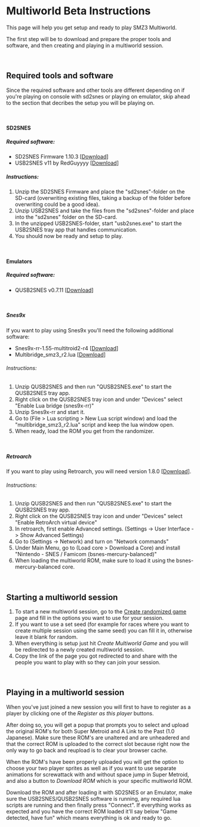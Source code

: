 # Multiworld Beta Instructions

This page will help you get setup and ready to play SMZ3 Multiworld.

The first step will be to download and prepare the proper tools and software, and then creating and playing in a multiworld session.

&nbsp;
## Required tools and software

Since the required software and other tools are different depending on if you're playing on console with sd2snes or playing on emulator, skip ahead to the section that decribes the setup you will be playing on.

&nbsp;
#### SD2SNES
##### Required software:

* SD2SNES Firmware 1.10.3 [[Download](https://sd2snes.de/files/sd2snes_firmware_v1.10.3.zip)]
* USB2SNES v11 by RedGuyyyy [[Download](https://github.com/RedGuyyyy/sd2snes/releases/download/usb2snes_v11/usb2snes_v11.zip)]

##### Instructions:

1. Unzip the SD2SNES Firmware and place the "sd2snes"-folder on the SD-card (overwriting existing files, taking a backup of the folder before overwriting could be a good idea).
2. Unzip USB2SNES and take the files from the "sd2snes"-folder and place into the "sd2snes" folder on the SD-card.
3. In the unzipped USB2SNES-folder, start "usb2snes.exe" to start the USB2SNES tray app that handles communication.
4. You should now be ready and setup to play.

&nbsp;
#### Emulators
##### Required software:
* QUSB2SNES v0.7.11 [[Download](https://github.com/Skarsnik/QUsb2snes/releases/download/v0.7.11/QUsb2Snes-v0.7.11.7z)]

&nbsp;
##### Snes9x
If you want to play using Snes9x you'll need the following additional software:
* Snes9x-rr-1.55-multitroid2-r4 [[Download](https://drive.google.com/open?id=1xFw994dDl_yhwj0f0d1_nC9ZmX6wUFiE)]
* Multibridge_smz3_r2.lua [[Download](/lua/multibridge_smz3_r2.lua)]

###### Instructions:

1. Unzip QUSB2SNES and then run "QUSB2SNES.exe" to start the QUSB2SNES tray app.
2. Right click on the QUSB2SNES tray icon and under "Devices" select "Enable Lua bridge (snes9x-rr)"
3. Unzip Snes9x-rr and start it.
4. Go to (File > Lua scripting > New Lua script window) and load the "multibridge_smz3_r2.lua" script and keep the lua window open.
5. When ready, load the ROM you get from the randomizer.

&nbsp;
##### Retroarch
If you want to play using Retroarch, you will need version 1.8.0 [[Download](https://www.retroarch.com/?page=platforms)].

###### Instructions:

1. Unzip QUSB2SNES and then run "QUSB2SNES.exe" to start the QUSB2SNES tray app.
2. Right click on the QUSB2SNES tray icon and under "Devices" select "Enable RetroArch virtual device"
3. In retroarch, first enable Advanced settings. (Settings -> User Interface -> Show Advanced Settings)
4. Go to (Settings -> Network) and turn on "Network commands"
5. Under Main Menu, go to (Load core > Download a Core) and install "Nintendo - SNES / Famicom (bsnes-mercury-balanced)"
6. When loading the multiworld ROM, make sure to load it using the bsnes-mercury-balanced core.

&nbsp;
## Starting a multiworld session

1. To start a new multiworld session, go to the [Create randomized game](/randomizer) page and fill in the options you want to use for your session.
2. If you want to use a set seed (for example for races where you want to create multiple session using the same seed) you can fill it in, otherwise leave it blank for random.
3. When everything is setup just hit *Create Multiworld Game* and you will be redirected to a newly created multiworld session.
4. Copy the link of the page you got redirected to and share with the people you want to play with so they can join your session.

&nbsp;
## Playing in a multiworld session
When you've just joined a new session you will first to have to register as a player by clicking one of the *Register as this player* buttons.

After doing so, you will get a popup that prompts you to select and upload the original ROM's for both Super Metroid and A Link to the Past (1.0 Japanese). Make sure these ROM's are unaltered and are unheadered and that the correct ROM is uploaded to the correct slot because right now the only way to go back and reupload is to clear your browser cache.

When the ROM's have been properly uploaded you will get the option to choose your two player sprites as well as if you want to use separate animations for screwattack with and without space jump in Super Metroid, and also a button to *Download ROM* which is your specific multiworld ROM.

Download the ROM and after loading it with SD2SNES or an Emulator, make sure the USB2SNES/QUSB2SNES software is running, any required lua scripts are running and then finally press "Connect". If everything works as expected and you have the correct ROM loaded it'll say below "Game detected, have fun" which means everything is ok and ready to go.
